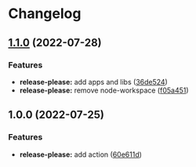 # Changelog

## [1.1.0](https://github.com/daton89/pnpm-nx-release-please/compare/pnpm-nx-release-please-v1.0.0...pnpm-nx-release-please-v1.1.0) (2022-07-28)


### Features

* **release-please:** add apps and libs ([36de524](https://github.com/daton89/pnpm-nx-release-please/commit/36de524f330d986209ba6806eb929628a8d1ca7b))
* **release-please:** remove node-workspace ([f05a451](https://github.com/daton89/pnpm-nx-release-please/commit/f05a4512895e9e0a150f97e7df0bd1f63cd11f9b))

## 1.0.0 (2022-07-25)


### Features

* **release-please:** add action ([60e611d](https://github.com/daton89/pnpm-nx-release-please/commit/60e611d2dac982cd93e7d2ac0ab0a0e6503df7b3))
